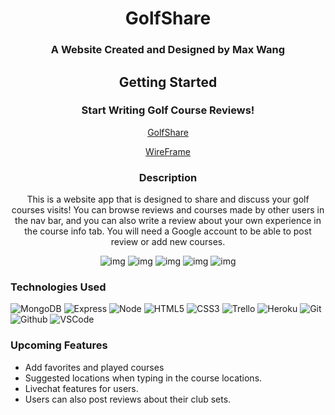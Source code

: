 <div id="description" align="center">

# GolfShare

### A Website Created and Designed by Max Wang

## Getting Started

### Start Writing Golf Course Reviews!

[GolfShare](https://golf-course-reviews-3737.herokuapp.com/)

[WireFrame](https://trello.com/b/iMzTW3yd/golf-course-review)


### Description

This is a website app that is designed to share and discuss your golf courses
visits! You can browse reviews and courses made by other users in the nav bar,
and you can also write a review about your own experience in the course info tab.
You will need a Google account to be able to post review or add new courses. 

![img](https://i.imgur.com/dwOTBHo.jpg)
![img](https://i.imgur.com/acT6rQQ.png)
![img](https://i.imgur.com/FmdzRat.png)
![img](https://i.imgur.com/fN3f11t.png)
![img](https://i.imgur.com/VIECaW3.png)

</div>


### Technologies Used

![MongoDB](https://img.shields.io/badge/-MongoDB-05122A?style=flat&logo=mongodb)
![Express](https://img.shields.io/badge/-Express-05122A?style=flat&logo=express)
![Node](https://img.shields.io/badge/-Node.js-05122A?style=flat&logo=node.js)
![HTML5](https://img.shields.io/badge/-HTML5-05122A?style=flat&logo=html5)
![CSS3](https://img.shields.io/badge/-CSS-05122A?style=flat&logo=css3)
![Trello](https://img.shields.io/badge/-Trello-05122A?style=flat&logo=trello)
![Heroku](https://img.shields.io/badge/-Heroku-05122A?style=flat&logo=heroku)
![Git](https://img.shields.io/badge/-Git-05122A?style=flat&logo=git)
![Github](https://img.shields.io/badge/-GitHub-05122A?style=flat&logo=github)
![VSCode](https://img.shields.io/badge/-VS_Code-05122A?style=flat&logo=visualstudio)


### Upcoming Features
* Add favorites and played courses
* Suggested locations when typing in the course locations.
* Livechat features for users.
* Users can also post reviews about their club sets.